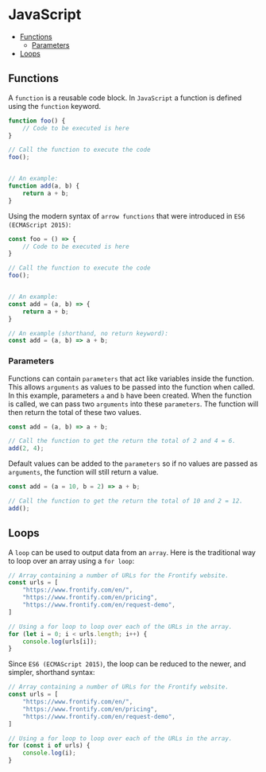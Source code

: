 # JavaScript

+ [Functions](#functions)
    + [Parameters](#parameters)
+ [Loops](#loops)

## Functions
A `function` is a reusable code block. In `JavaScript` a function is defined using the `function` keyword.

```javascript
function foo() {
    // Code to be executed is here
}

// Call the function to execute the code
foo();


// An example:
function add(a, b) {
    return a + b;
}
```

Using the modern syntax of `arrow functions` that were introduced in `ES6 (ECMAScript 2015)`:

```javascript
const foo = () => {
    // Code to be executed is here
}

// Call the function to execute the code
foo();


// An example:
const add = (a, b) => {
    return a + b;
}

// An example (shorthand, no return keyword):
const add = (a, b) => a + b;
```

### Parameters
Functions can contain `parameters` that act like variables inside the function. This allows `arguments` as values to be passed into the function when called. In this example, parameters `a` and `b` have been created. When the function is called, we can pass two `arguments` into these `parameters`. The function will then return the total of these two values.

```javascript
const add = (a, b) => a + b;

// Call the function to get the return the total of 2 and 4 = 6.
add(2, 4);
```

Default values can be added to the `parameters` so if no values are passed as `arguments`, the function will still return a value.

```javascript
const add = (a = 10, b = 2) => a + b;

// Call the function to get the return the total of 10 and 2 = 12.
add();
```

## Loops
A `loop` can be used to output data from an `array`. Here is the traditional way to loop over an array using a `for loop`:

```javascript
// Array containing a number of URLs for the Frontify website.
const urls = [
    "https://www.frontify.com/en/",
    "https://www.frontify.com/en/pricing",
    "https://www.frontify.com/en/request-demo",
]

// Using a for loop to loop over each of the URLs in the array.
for (let i = 0; i < urls.length; i++) {
    console.log(urls[i]);
}
```

Since `ES6 (ECMAScript 2015)`, the loop can be reduced to the newer, and simpler, shorthand syntax:

```javascript
// Array containing a number of URLs for the Frontify website.
const urls = [
    "https://www.frontify.com/en/",
    "https://www.frontify.com/en/pricing",
    "https://www.frontify.com/en/request-demo",
]

// Using a for loop to loop over each of the URLs in the array.
for (const i of urls) {
    console.log(i);
}
```
